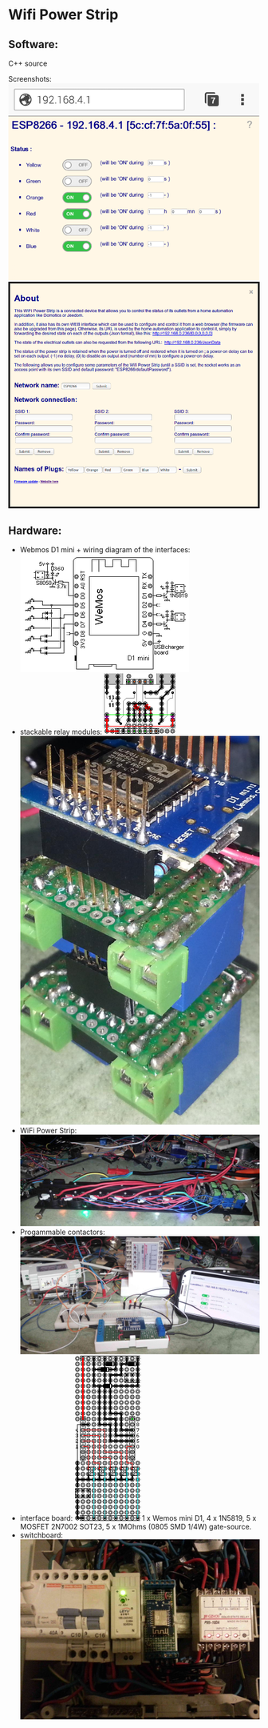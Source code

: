 Wifi Power Strip
================


Software:
---------

C++ source

Screenshots: ![](doc/images/screenshot.png) ![](doc/images/about.png)

Hardware:
---------

* Webmos D1 mini + wiring diagram of the interfaces:
 ![](doc/images/schema.png)
* stackable relay modules:
 ![](doc/images/module.png) ![](doc/images/modules.jpg)
* WiFi Power Strip:
 ![](doc/images/powerStrip.jpg)
* Progammable contactors:
 ![](doc/images/programmableContactor.jpg)
* interface board:
 ![](doc/images/contactor.png)
 1 x Wemos mini D1,
 4 x 1N5819,
 5 x MOSFET 2N7002 SOT23,
 5 x 1MOhms (0805 SMD 1/4W) gate-source.
* switchboard:
 ![](doc/images/switchboard.jpg)

